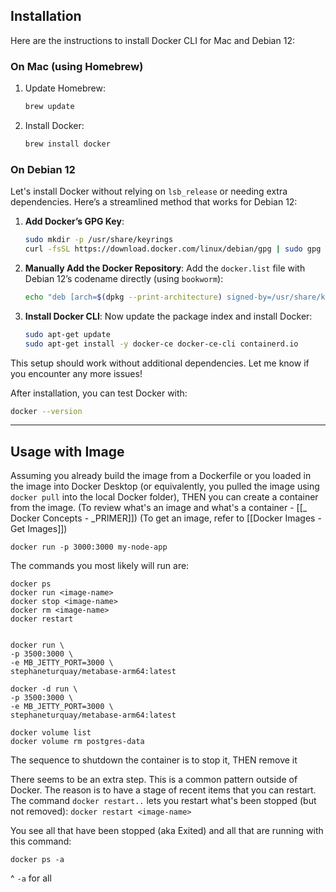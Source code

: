
## Installation

Here are the instructions to install Docker CLI for Mac and Debian 12:

### On Mac (using Homebrew)
1. Update Homebrew:
   ```bash
   brew update
   ```
2. Install Docker:
   ```bash
   brew install docker
   ```

### On Debian 12
Let's install Docker without relying on `lsb_release` or needing extra dependencies. Here’s a streamlined method that works for Debian 12:

1. **Add Docker’s GPG Key**:
   ```bash
   sudo mkdir -p /usr/share/keyrings
   curl -fsSL https://download.docker.com/linux/debian/gpg | sudo gpg --dearmor -o /usr/share/keyrings/docker-archive-keyring.gpg
   ```

2. **Manually Add the Docker Repository**:
   Add the `docker.list` file with Debian 12’s codename directly (using `bookworm`):
   ```bash
   echo "deb [arch=$(dpkg --print-architecture) signed-by=/usr/share/keyrings/docker-archive-keyring.gpg] https://download.docker.com/linux/debian bookworm stable" | sudo tee /etc/apt/sources.list.d/docker.list > /dev/null
   ```

3. **Install Docker CLI**:
   Now update the package index and install Docker:
   ```bash
   sudo apt-get update
   sudo apt-get install -y docker-ce docker-ce-cli containerd.io
   ```

This setup should work without additional dependencies. Let me know if you encounter any more issues!

After installation, you can test Docker with:
```bash
docker --version
```

---

## Usage with Image

Assuming you already build the image from a Dockerfile or you loaded in the image into Docker Desktop (or equivalently, you pulled the image using `docker pull` into the local Docker folder), THEN you can create a container from the image. (To review what's an image and what's a container - [[_ Docker Concepts - _PRIMER]]) (To get an image, refer to [[Docker Images - Get Images]])

```
docker run -p 3000:3000 my-node-app
```

The commands you most likely will run are:
```
docker ps
docker run <image-name>
docker stop <image-name>
docker rm <image-name>
docker restart


docker run \  
-p 3500:3000 \  
-e MB_JETTY_PORT=3000 \  
stephaneturquay/metabase-arm64:latest

docker -d run \  
-p 3500:3000 \  
-e MB_JETTY_PORT=3000 \  
stephaneturquay/metabase-arm64:latest

docker volume list
docker volume rm postgres-data
```

The sequence to shutdown the container is to stop it, THEN remove it

There seems to be an extra step. This is a common pattern outside of Docker. The reason is to have a stage of recent items that you can restart. The command `docker restart..` lets you restart what's been stopped (but not removed):
`docker restart <image-name>`

You see all that have been stopped (aka Exited) and all that are running with this command:
```
docker ps -a
```
^ `-a` for all